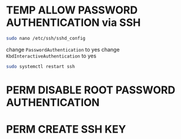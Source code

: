 # TEMP ALLOW PASSWORD AUTHENTICATION via SSH

```bash
sudo nano /etc/ssh/sshd_config
```

change `PasswordAuthentication` to yes
change `KbdInteractiveAuthentication` to yes

```bash
sudo systemctl restart ssh
```

# PERM DISABLE ROOT PASSWORD AUTHENTICATION
# PERM CREATE SSH KEY
